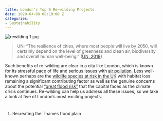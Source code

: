 ```yaml
---
title: London’s Top 5 Re-wilding Projects
date: 2020-04-08 08:19:00 Z
categories:
- Sustainability
---
```


![rewilding 1.jpg](/uploads/rewilding%201.jpg)


> UN: “The resilience of cities, where most people will live by 2050, will certainly depend on the level of greenness and clean air, biodiversity and overall human well-being.” ([UN, 2019](https://www.unenvironment.org/news-and-stories/story/rewilding-londons-urban-spaces.)) 


Such benefits of re-wilding are clear in a city like London, which is known for its stressful pace of life and serious issues with [air pollution](https://www.theguardian.com/environment/2015/jul/15/nearly-9500-people-die-each-year-in-london-because-of-air-pollution-study). Less well-known perhaps are the [wildlife species at risk in the UK](https://friendsoftheearth.uk/nature/ipbes-biodiversity-report-friends-earth-calls-uk-government-step-avoid-catastrophic-nature) with habitat loss remaining a significant contributing factor as well as the genuine concerns about the potential [“great flood risk”](https://www.independent.co.uk/news/uk/home-news/london-flood-risk-map-shows-areas-of-the-capital-most-in-danger-10039405.html) that the capital faces as the climate crisis continues. Re-wilding can help us address all these issues, so we take a look at five of London’s most exciting projects.

# 
1.	Recreating the Thames flood plain